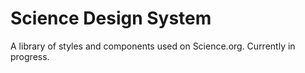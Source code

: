 # Science Design System
A library of styles and components used on Science.org. Currently in progress.
